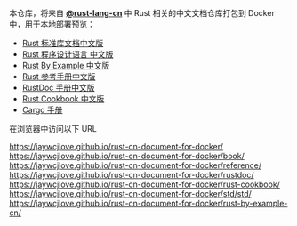 本仓库，将来自 [**@rust-lang-cn**](https://github.com/rust-lang-cn) 中 Rust 相关的中文文档仓库打包到 Docker 中，用于本地部署预览：

- [Rust 标准库文档中文版](https://github.com/rust-lang-cn/std-cn)
- [Rust 程序设计语言 中文版](https://github.com/rust-lang-cn/book-cn)
- [Rust By Example 中文版](https://github.com/rust-lang-cn/rust-by-example-cn)
- [Rust 参考手册中文版](https://github.com/rust-lang-cn/reference-cn)
- [RustDoc 手册中文版](https://github.com/rust-lang-cn/rustdoc-cn)
- [Rust Cookbook 中文版](https://github.com/rust-lang-cn/rust-cookbook-cn)
- [Cargo 手册](https://github.com/rust-lang-cn/cargo-cn)

在浏览器中访问以下 URL

https://jaywcjlove.github.io/rust-cn-document-for-docker/  
https://jaywcjlove.github.io/rust-cn-document-for-docker/book/  
https://jaywcjlove.github.io/rust-cn-document-for-docker/reference/  
https://jaywcjlove.github.io/rust-cn-document-for-docker/rustdoc/  
https://jaywcjlove.github.io/rust-cn-document-for-docker/rust-cookbook/  
https://jaywcjlove.github.io/rust-cn-document-for-docker/std/std/  
https://jaywcjlove.github.io/rust-cn-document-for-docker/rust-by-example-cn/  
